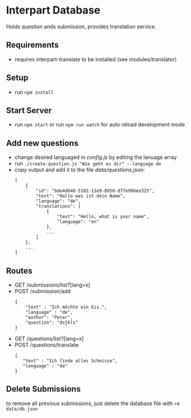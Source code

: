 # Interpart Database

Holds question ands submission, provides translation service.

## Requirements

* requires interpart-translate to be installed (see modules/translator)

## Setup

* run `npm install`

## Start Server

* run `npm start` or run `npm run watch` for auto reload development mode

## Add new questions

* change desired languaged in *config.js* by editing the lanuage array
* run `./create-question.js "Wie geht es dir" --language de`
* copy output and add it to the file *data/questions.json*:
    ```
    [
        {
            "id": "bde4d640-5182-11e9-8950-d77e99bee325",
            "text": "Hallo was ist dein Name",
            "language": "de",
            "translations": [
                {
                    "text": "Hello, what is your name",
                    "language": "en"
                },
                ...
            ]
        },
        ...
    ]
    ```

## Routes

* GET /submissions/list?\[lang=x\]
* POST /submission/add
    ```
    {
        "text" : "Ich möchte ein Eis.",
        "language" : "de",
        "author": "Peter",
        "question": "dsjkls"
    }
    ```
* GET /questions/list?\[lang=x\]
* POST /questions/translate
     ```
    {
	    "text" : "Ich finde alles Scheisse",
	    "language" : "de"
    }
    ```

## Delete Submissions

to remove all previous submissions, just delete the database file with `rm data/db.json`
